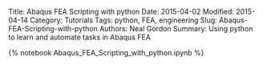 Title: Abaqus FEA Scripting with python
Date: 2015-04-02
Modified: 2015-04-14
Category: Tutorials
Tags: python, FEA, engineering
Slug: Abaqus-FEA-Scripting-with-python
Authors: Neal Gordon
Summary: Using python to learn and automate tasks in Abaqus FEA 

{% notebook Abaqus_FEA_Scripting_with_python.ipynb %}
